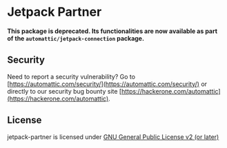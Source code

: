 # Jetpack Partner

**This package is deprecated. Its functionalities are now available as part of the `automattic/jetpack-connection` package.**

## Security

Need to report a security vulnerability? Go to [https://automattic.com/security/](https://automattic.com/security/) or directly to our security bug bounty site [https://hackerone.com/automattic](https://hackerone.com/automattic).

## License

jetpack-partner is licensed under [GNU General Public License v2 (or later)](./LICENSE.txt)
